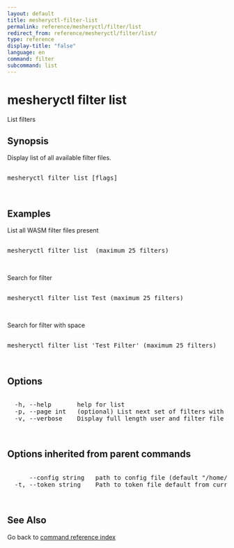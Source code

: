 ```yaml
---
layout: default
title: mesheryctl-filter-list
permalink: reference/mesheryctl/filter/list
redirect_from: reference/mesheryctl/filter/list/
type: reference
display-title: "false"
language: en
command: filter
subcommand: list
---
```


# mesheryctl filter list

List filters

## Synopsis

Display list of all available filter files.

<pre class='codeblock-pre'>
<div class='codeblock'>
mesheryctl filter list [flags]

</div>
</pre> 

## Examples

List all WASM filter files present
<pre class='codeblock-pre'>
<div class='codeblock'>
mesheryctl filter list	(maximum 25 filters)

</div>
</pre> 

Search for filter
<pre class='codeblock-pre'>
<div class='codeblock'>
mesheryctl filter list Test (maximum 25 filters)

</div>
</pre> 

Search for filter with space
<pre class='codeblock-pre'>
<div class='codeblock'>
mesheryctl filter list 'Test Filter' (maximum 25 filters)

</div>
</pre> 

## Options

<pre class='codeblock-pre'>
<div class='codeblock'>
  -h, --help       help for list
  -p, --page int   (optional) List next set of filters with --page (default = 1) (default 1)
  -v, --verbose    Display full length user and filter file identifiers

</div>
</pre>

## Options inherited from parent commands

<pre class='codeblock-pre'>
<div class='codeblock'>
      --config string   path to config file (default "/home/runner/.meshery/config.yaml")
  -t, --token string    Path to token file default from current context

</div>
</pre>

## See Also

Go back to [command reference index](/reference/mesheryctl/) 
